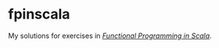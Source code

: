 fpinscala
=========

My solutions for exercises in [_Functional Programming in Scala_][fpinscala].

[fpinscala]: https://www.manning.com/books/functional-programming-in-scala